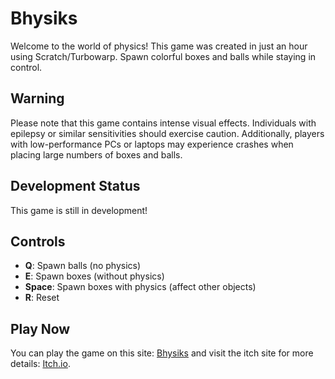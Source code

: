 # Bhysiks

Welcome to the world of physics! This game was created in just an hour using Scratch/Turbowarp. Spawn colorful boxes and balls while staying in control.

## Warning

Please note that this game contains intense visual effects. Individuals with epilepsy or similar sensitivities should exercise caution. Additionally, players with low-performance PCs or laptops may experience crashes when placing large numbers of boxes and balls.

## Development Status

This game is still in development!

## Controls

- **Q**: Spawn balls (no physics)
- **E**: Spawn boxes (without physics)
- **Space**: Spawn boxes with physics (affect other objects)
- **R**: Reset

## Play Now

You can play the game on this site: [Bhysiks](https://bhysiks.netlify.app/) and visit the itch site for more details: [Itch.io](https://retrotee.itch.io/bhysiks).
